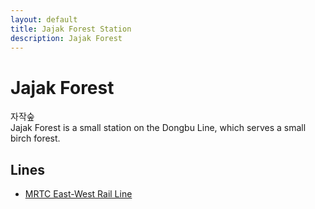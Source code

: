 ```yaml
---
layout: default
title: Jajak Forest Station
description: Jajak Forest
---
```


# Jajak Forest

자작숲<br>
Jajak Forest is a small station on the Dongbu Line,
which serves a small birch forest.

## Lines

- [MRTC East-West Rail Line](/rail-lines/mrtc-east-west-rail-line)
